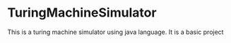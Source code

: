 # TuringMachineSimulator
 This is a turing machine simulator using java language. It is a basic project 
